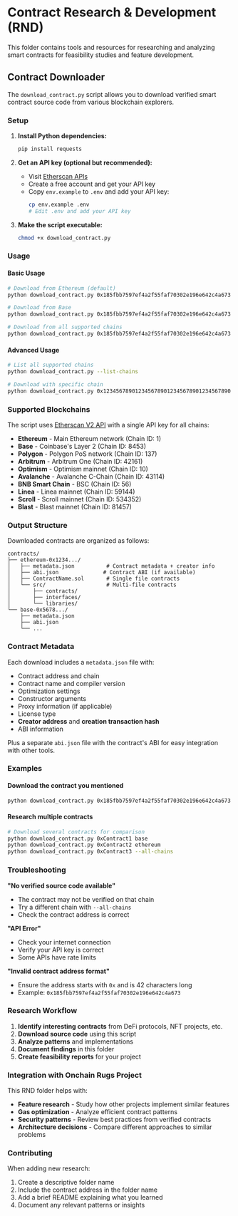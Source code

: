 # Contract Research & Development (RND)

This folder contains tools and resources for researching and analyzing smart contracts for feasibility studies and feature development.

## Contract Downloader

The `download_contract.py` script allows you to download verified smart contract source code from various blockchain explorers.

### Setup

1. **Install Python dependencies:**
   ```bash
   pip install requests
   ```

2. **Get an API key (optional but recommended):**
   - Visit [Etherscan APIs](https://etherscan.io/apis)
   - Create a free account and get your API key
   - Copy `env.example` to `.env` and add your API key:
     ```bash
     cp env.example .env
     # Edit .env and add your API key
     ```

3. **Make the script executable:**
   ```bash
   chmod +x download_contract.py
   ```

### Usage

#### Basic Usage
```bash
# Download from Ethereum (default)
python download_contract.py 0x185fbb7597ef4a2f55faf70302e196e642c4a673

# Download from Base
python download_contract.py 0x185fbb7597ef4a2f55faf70302e196e642c4a673 base

# Download from all supported chains
python download_contract.py 0x185fbb7597ef4a2f55faf70302e196e642c4a673 --all-chains
```

#### Advanced Usage
```bash
# List all supported chains
python download_contract.py --list-chains

# Download with specific chain
python download_contract.py 0x1234567890123456789012345678901234567890 polygon
```

### Supported Blockchains

The script uses [Etherscan V2 API](https://docs.etherscan.io/etherscan-v2/api-endpoints/contracts) with a single API key for all chains:

- **Ethereum** - Main Ethereum network (Chain ID: 1)
- **Base** - Coinbase's Layer 2 (Chain ID: 8453)
- **Polygon** - Polygon PoS network (Chain ID: 137)
- **Arbitrum** - Arbitrum One (Chain ID: 42161)
- **Optimism** - Optimism mainnet (Chain ID: 10)
- **Avalanche** - Avalanche C-Chain (Chain ID: 43114)
- **BNB Smart Chain** - BSC (Chain ID: 56)
- **Linea** - Linea mainnet (Chain ID: 59144)
- **Scroll** - Scroll mainnet (Chain ID: 534352)
- **Blast** - Blast mainnet (Chain ID: 81457)

### Output Structure

Downloaded contracts are organized as follows:

```
contracts/
├── ethereum-0x1234.../
│   ├── metadata.json          # Contract metadata + creator info
│   ├── abi.json              # Contract ABI (if available)
│   ├── ContractName.sol       # Single file contracts
│   └── src/                   # Multi-file contracts
│       ├── contracts/
│       ├── interfaces/
│       └── libraries/
└── base-0x5678.../
    ├── metadata.json
    ├── abi.json
    └── ...
```

### Contract Metadata

Each download includes a `metadata.json` file with:
- Contract address and chain
- Contract name and compiler version
- Optimization settings
- Constructor arguments
- Proxy information (if applicable)
- License type
- **Creator address** and **creation transaction hash**
- ABI information

Plus a separate `abi.json` file with the contract's ABI for easy integration with other tools.

### Examples

#### Download the contract you mentioned
```bash
python download_contract.py 0x185fbb7597ef4a2f55faf70302e196e642c4a673 base
```

#### Research multiple contracts
```bash
# Download several contracts for comparison
python download_contract.py 0xContract1 base
python download_contract.py 0xContract2 ethereum
python download_contract.py 0xContract3 --all-chains
```

### Troubleshooting

**"No verified source code available"**
- The contract may not be verified on that chain
- Try a different chain with `--all-chains`
- Check the contract address is correct

**"API Error"**
- Check your internet connection
- Verify your API key is correct
- Some APIs have rate limits

**"Invalid contract address format"**
- Ensure the address starts with `0x` and is 42 characters long
- Example: `0x185fbb7597ef4a2f55faf70302e196e642c4a673`

### Research Workflow

1. **Identify interesting contracts** from DeFi protocols, NFT projects, etc.
2. **Download source code** using this script
3. **Analyze patterns** and implementations
4. **Document findings** in this folder
5. **Create feasibility reports** for your project

### Integration with Onchain Rugs Project

This RND folder helps with:
- **Feature research** - Study how other projects implement similar features
- **Gas optimization** - Analyze efficient contract patterns
- **Security patterns** - Review best practices from verified contracts
- **Architecture decisions** - Compare different approaches to similar problems

### Contributing

When adding new research:
1. Create a descriptive folder name
2. Include the contract address in the folder name
3. Add a brief README explaining what you learned
4. Document any relevant patterns or insights

